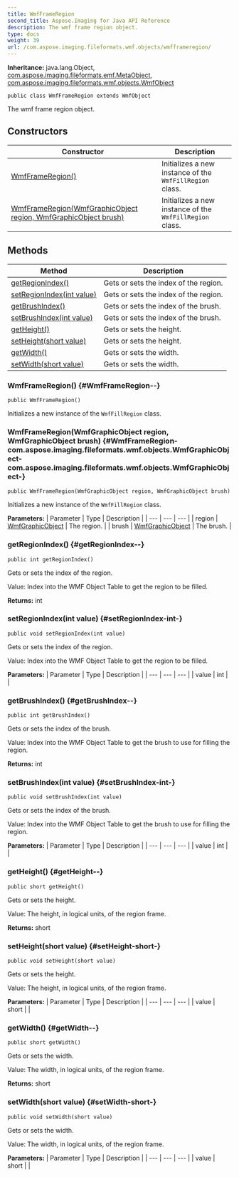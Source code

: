 ```yaml
---
title: WmfFrameRegion
second_title: Aspose.Imaging for Java API Reference
description: The wmf frame region object.
type: docs
weight: 39
url: /com.aspose.imaging.fileformats.wmf.objects/wmfframeregion/
---
```

**Inheritance:**
java.lang.Object, [com.aspose.imaging.fileformats.emf.MetaObject](../../com.aspose.imaging.fileformats.emf/metaobject), [com.aspose.imaging.fileformats.wmf.objects.WmfObject](../../com.aspose.imaging.fileformats.wmf.objects/wmfobject)
```
public class WmfFrameRegion extends WmfObject
```

The wmf frame region object.
## Constructors

| Constructor | Description |
| --- | --- |
| [WmfFrameRegion()](#WmfFrameRegion--) | Initializes a new instance of the `WmfFillRegion` class. |
| [WmfFrameRegion(WmfGraphicObject region, WmfGraphicObject brush)](#WmfFrameRegion-com.aspose.imaging.fileformats.wmf.objects.WmfGraphicObject-com.aspose.imaging.fileformats.wmf.objects.WmfGraphicObject-) | Initializes a new instance of the `WmfFillRegion` class. |
## Methods

| Method | Description |
| --- | --- |
| [getRegionIndex()](#getRegionIndex--) | Gets or sets the index of the region. |
| [setRegionIndex(int value)](#setRegionIndex-int-) | Gets or sets the index of the region. |
| [getBrushIndex()](#getBrushIndex--) | Gets or sets the index of the brush. |
| [setBrushIndex(int value)](#setBrushIndex-int-) | Gets or sets the index of the brush. |
| [getHeight()](#getHeight--) | Gets or sets the height. |
| [setHeight(short value)](#setHeight-short-) | Gets or sets the height. |
| [getWidth()](#getWidth--) | Gets or sets the width. |
| [setWidth(short value)](#setWidth-short-) | Gets or sets the width. |
### WmfFrameRegion() {#WmfFrameRegion--}
```
public WmfFrameRegion()
```


Initializes a new instance of the `WmfFillRegion` class.

### WmfFrameRegion(WmfGraphicObject region, WmfGraphicObject brush) {#WmfFrameRegion-com.aspose.imaging.fileformats.wmf.objects.WmfGraphicObject-com.aspose.imaging.fileformats.wmf.objects.WmfGraphicObject-}
```
public WmfFrameRegion(WmfGraphicObject region, WmfGraphicObject brush)
```


Initializes a new instance of the `WmfFillRegion` class.

**Parameters:**
| Parameter | Type | Description |
| --- | --- | --- |
| region | [WmfGraphicObject](../../com.aspose.imaging.fileformats.wmf.objects/wmfgraphicobject) | The region. |
| brush | [WmfGraphicObject](../../com.aspose.imaging.fileformats.wmf.objects/wmfgraphicobject) | The brush. |

### getRegionIndex() {#getRegionIndex--}
```
public int getRegionIndex()
```


Gets or sets the index of the region.

Value: Index into the WMF Object Table to get the region to be filled.

**Returns:**
int
### setRegionIndex(int value) {#setRegionIndex-int-}
```
public void setRegionIndex(int value)
```


Gets or sets the index of the region.

Value: Index into the WMF Object Table to get the region to be filled.

**Parameters:**
| Parameter | Type | Description |
| --- | --- | --- |
| value | int |  |

### getBrushIndex() {#getBrushIndex--}
```
public int getBrushIndex()
```


Gets or sets the index of the brush.

Value: Index into the WMF Object Table to get the brush to use for filling the region.

**Returns:**
int
### setBrushIndex(int value) {#setBrushIndex-int-}
```
public void setBrushIndex(int value)
```


Gets or sets the index of the brush.

Value: Index into the WMF Object Table to get the brush to use for filling the region.

**Parameters:**
| Parameter | Type | Description |
| --- | --- | --- |
| value | int |  |

### getHeight() {#getHeight--}
```
public short getHeight()
```


Gets or sets the height.

Value: The height, in logical units, of the region frame.

**Returns:**
short
### setHeight(short value) {#setHeight-short-}
```
public void setHeight(short value)
```


Gets or sets the height.

Value: The height, in logical units, of the region frame.

**Parameters:**
| Parameter | Type | Description |
| --- | --- | --- |
| value | short |  |

### getWidth() {#getWidth--}
```
public short getWidth()
```


Gets or sets the width.

Value: The width, in logical units, of the region frame.

**Returns:**
short
### setWidth(short value) {#setWidth-short-}
```
public void setWidth(short value)
```


Gets or sets the width.

Value: The width, in logical units, of the region frame.

**Parameters:**
| Parameter | Type | Description |
| --- | --- | --- |
| value | short |  |

